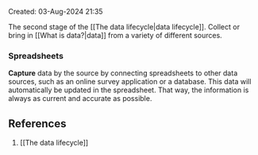 Created: 03-Aug-2024 21:35

The second stage of the [[The data lifecycle|data lifecycle]]. Collect or bring in [[What is data?|data]] from a variety of different sources.
### Spreadsheets
**Capture** data by the source by connecting spreadsheets to other data sources, such as an online survey application or a database. This data will automatically be updated in the spreadsheet. That way, the information is always as current and accurate as possible.
## References
1. [[The data lifecycle]]
